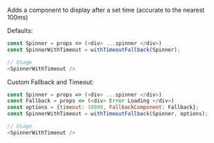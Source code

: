 Adds a component to display after a set time (accurate to the nearest 100ms)

Defaults:
```js static
const Spinner = props => (<div> ...spinner </div>)
const SpinnerWithTimeout = withTimeoutFallback(Spinner);

// Usage
<SpinnerWithTimeout />
```

Custom Fallback and Timeout:
```js static
const Spinner = props => (<div> ...spinner </div>)
const Fallback = props => (<div> Error Loading </div>)
const options = {timeout: 10000, FallbackComponent: Fallback};
const SpinnerWithTimeout = withTimeoutFallback(Spinner, options);

// Usage
<SpinnerWithTimeout />
```
